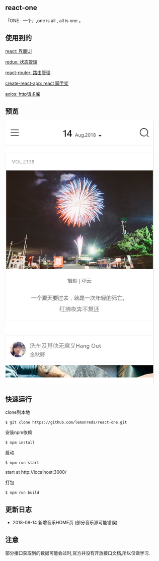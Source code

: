 ## react-one

「ONE · 一个」,one is all , all is one 。

## 使用到的

[react: 界面UI](https://doc.react-china.org/)

[redux: 状态管理](https://redux.js.org/)

[react-router: 路由管理](https://reacttraining.com/react-router/web/guides/philosophy)

[create-react-app: react 脚手架](https://github.com/facebook/create-react-app)

[axios: http请求库](https://github.com/axios/axios)

## 预览

![ONE IS ALL.](https://github.com/Lemonreds/react-one/blob/master/preview/home.png)


## 快速运行

clone到本地

```
$ git clone https://github.com/lemonreds/react-one.git
```

安装npm依赖

```
$ npm install
```

启动

```
$ npm run start
```

start at http://localhost:3000/

打包

```
$ npm run build
```

## 更新日志

- 2018-08-14 新增音乐HOME页 (部分音乐源可能错误)

## 注意

部分接口获取到的数据可能会过时,官方并没有开放接口文档,所以仅做学习.